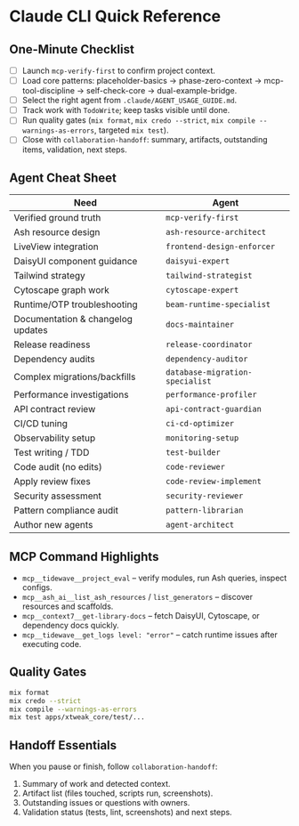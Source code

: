 # Claude CLI Quick Reference

## One-Minute Checklist
- [ ] Launch `mcp-verify-first` to confirm project context.
- [ ] Load core patterns: placeholder-basics → phase-zero-context → mcp-tool-discipline → self-check-core → dual-example-bridge.
- [ ] Select the right agent from `.claude/AGENT_USAGE_GUIDE.md`.
- [ ] Track work with `TodoWrite`; keep tasks visible until done.
- [ ] Run quality gates (`mix format`, `mix credo --strict`, `mix compile --warnings-as-errors`, targeted `mix test`).
- [ ] Close with `collaboration-handoff`: summary, artifacts, outstanding items, validation, next steps.

## Agent Cheat Sheet
| Need | Agent |
| --- | --- |
| Verified ground truth | `mcp-verify-first` |
| Ash resource design | `ash-resource-architect` |
| LiveView integration | `frontend-design-enforcer` |
| DaisyUI component guidance | `daisyui-expert` |
| Tailwind strategy | `tailwind-strategist` |
| Cytoscape graph work | `cytoscape-expert` |
| Runtime/OTP troubleshooting | `beam-runtime-specialist` |
| Documentation & changelog updates | `docs-maintainer` |
| Release readiness | `release-coordinator` |
| Dependency audits | `dependency-auditor` |
| Complex migrations/backfills | `database-migration-specialist` |
| Performance investigations | `performance-profiler` |
| API contract review | `api-contract-guardian` |
| CI/CD tuning | `ci-cd-optimizer` |
| Observability setup | `monitoring-setup` |
| Test writing / TDD | `test-builder` |
| Code audit (no edits) | `code-reviewer` |
| Apply review fixes | `code-review-implement` |
| Security assessment | `security-reviewer` |
| Pattern compliance audit | `pattern-librarian` |
| Author new agents | `agent-architect` |

## MCP Command Highlights
- `mcp__tidewave__project_eval` – verify modules, run Ash queries, inspect configs.
- `mcp__ash_ai__list_ash_resources` / `list_generators` – discover resources and scaffolds.
- `mcp__context7__get-library-docs` – fetch DaisyUI, Cytoscape, or dependency docs quickly.
- `mcp__tidewave__get_logs level: "error"` – catch runtime issues after executing code.

## Quality Gates
```bash
mix format
mix credo --strict
mix compile --warnings-as-errors
mix test apps/xtweak_core/test/...
```

## Handoff Essentials
When you pause or finish, follow `collaboration-handoff`:
1. Summary of work and detected context.
2. Artifact list (files touched, scripts run, screenshots).
3. Outstanding issues or questions with owners.
4. Validation status (tests, lint, screenshots) and next steps.
